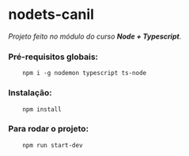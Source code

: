 # nodets-canil
*Projeto feito no módulo do curso **Node + Typescript**.*

### Pré-requisitos globais:

```
    npm i -g nodemon typescript ts-node
```

### Instalação:

```
    npm install
```

### Para rodar o projeto:
```
    npm run start-dev
```
